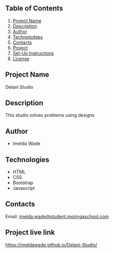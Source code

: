 ## Table of Contents
1. [Project Name](#Project-Name)
2. [Description](#Description)
3. [Author](#Author)
4. [Technolodges](#Technologies)
5. [Contacts](#Contacts)
6. [Project](#Project-live-link)
7. [Set-Up Instructions](#setup-instructions)
8. [License](#license)

## Project Name
Delani Studio

## Description
This studio solves problems using designs

## Author
* Imelda Wade

## Technologies                                                             
* HTML
* CSS
* Bootstrap
* Javascript


## Contacts
Email: imelda.wade@student.moringaschool.com

## Project live link
https://imeldawade.github.io/Delani-Studio/

<!-- ##  setup Instructions
To run this project on your computer/local repository 

fork it from the remote repo:

https://github.com/imeldawade/Delani-Studio.git

then clone it to your local repo. -->

<!-- ## License
MIT [License](/LICENSE) (c) 2021 -->

<!--  -->
